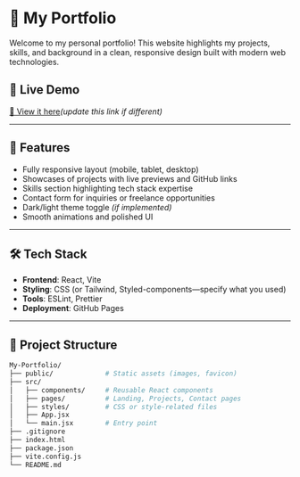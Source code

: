 # 🎨 My Portfolio

Welcome to my personal portfolio! This website highlights my projects, skills, and background in a clean, responsive design built with modern web technologies.

## 🚀 Live Demo

[🔗 View it here](https://prashanth-portfolioo.netlify.app/)*(update this link if different)*

---

## 🧩 Features

- Fully responsive layout (mobile, tablet, desktop)
- Showcases of projects with live previews and GitHub links
- Skills section highlighting tech stack expertise
- Contact form for inquiries or freelance opportunities
- Dark/light theme toggle *(if implemented)*
- Smooth animations and polished UI

---

## 🛠️ Tech Stack

- **Frontend**: React, Vite
- **Styling**: CSS (or Tailwind, Styled-components—specify what you used)
- **Tools**: ESLint, Prettier
- **Deployment**: GitHub Pages

---

## 📂 Project Structure

```bash
My-Portfolio/
├── public/             # Static assets (images, favicon)
├── src/
│   ├── components/     # Reusable React components
│   ├── pages/          # Landing, Projects, Contact pages
│   ├── styles/         # CSS or style-related files
│   ├── App.jsx
│   └── main.jsx        # Entry point
├── .gitignore
├── index.html
├── package.json
├── vite.config.js
└── README.md
